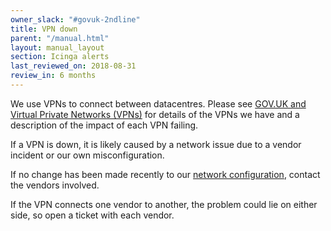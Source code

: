 ```yaml
---
owner_slack: "#govuk-2ndline"
title: VPN down
parent: "/manual.html"
layout: manual_layout
section: Icinga alerts
last_reviewed_on: 2018-08-31
review_in: 6 months
---
```


We use VPNs to connect between datacentres. Please see
[GOV.UK and Virtual Private Networks (VPNs)](/manual/vpn.html) for details of the
VPNs we have and a description of the impact of each VPN failing.

If a VPN is down, it is likely caused by a network issue due to a vendor
incident or our own misconfiguration.

If no change has been made recently to our [network
configuration](https://github.com/alphagov/govuk-provisioning),
contact the vendors involved.

If the VPN connects one vendor to another, the problem could lie on either side,
so open a ticket with each vendor.
